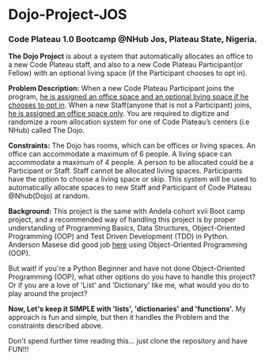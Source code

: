 # Dojo-Project-JOS
### Code Plateau 1.0 Bootcamp @NHub Jos, Plateau State, Nigeria.

<b>The Dojo Project</b> is about a system that automatically allocates an office to a new Code Plateau staff, and also to a new Code Plateau Participant(or Fellow) with an optional living space (if the Participant chooses to opt in).

<b>Problem Description:</b> When a new Code Plateau Participant joins the program, <u>he is assigned an office space and an optional living space if he chooses to opt in</u>. When a new Staff(anyone that is not a Participant) joins, <u>he is assigned an office space only</u>. You are required to digitize and randomize a room allocation system for one of Code Plateau’s centers (i.e NHub) called The Dojo.

<b>Constraints:</b> The Dojo has rooms, which can be offices or living spaces. An office can accommodate a maximum of 6 people. A living space can accommodate a maximum of 4 people.
A person to be allocated could be a Participant or Staff. Staff cannot be allocated living spaces. Participants have the option to choose a living space or skip.
This system will be used to automatically allocate spaces to new Staff and Participant of Code Plateau @Nhub(Dojo) at random.

<b>Background:</b> This project is the same with Andela cohort xvii Boot camp project, and a recommended way of handling this project is by proper understanding of Programming Basics, Data Structures, Object-Oriented Programming (OOP) and Test Driven Development (TDD) in Python. Anderson Masese did good job <a href="https://github.com/AndersonMasese/Anderson-Masese-Dojo-Project#sample-output-with-multiple-offices">here</a> using Object-Oriented Programming (OOP). 

But wait! if you're a Python Beginner and have not done Object-Oriented Programming (OOP), what other options do you have to handle this project? Or if you are a love of 'List' and 'Dictionary' like me, what would you do to play around the project?

<b>Now, Let's keep it SIMPLE with 'lists', 'dictionaries' and 'functions'.</b> My approach is fun and simple, but then it handles the Problem and the constraints described above.</b>

Don't spend further time reading this... just clone the repository and have FUN!!!
